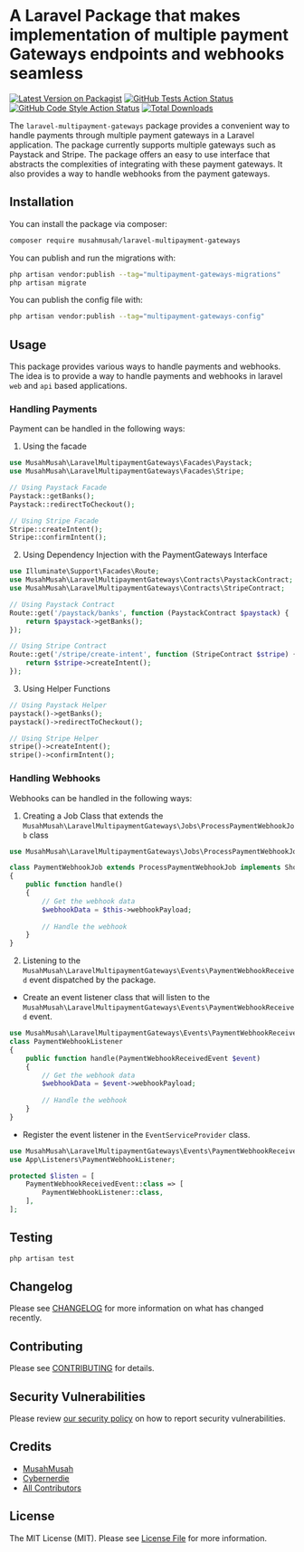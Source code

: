 # A Laravel Package that makes implementation of multiple payment Gateways endpoints and webhooks seamless 

[![Latest Version on Packagist](https://img.shields.io/packagist/v/musahmusah/laravel-multipayment-gateways.svg?style=flat-square)](https://packagist.org/packages/musahmusah/laravel-multipayment-gateways)
[![GitHub Tests Action Status](https://img.shields.io/github/workflow/status/musahmusah/laravel-multipayment-gateways/run-tests?label=tests)](https://github.com/musahmusah/laravel-multipayment-gateways/actions?query=workflow%3Arun-tests+branch%3Amain)
[![GitHub Code Style Action Status](https://img.shields.io/github/workflow/status/musahmusah/laravel-multipayment-gateways/Fix%20PHP%20code%20style%20issues?label=code%20style)](https://github.com/musahmusah/laravel-multipayment-gateways/actions?query=workflow%3A"Fix+PHP+code+style+issues"+branch%3Amain)
[![Total Downloads](https://img.shields.io/packagist/dt/musahmusah/laravel-multipayment-gateways.svg?style=flat-square)](https://packagist.org/packages/musahmusah/laravel-multipayment-gateways)

The `laravel-multipayment-gateways` package provides a convenient way to handle payments through multiple payment gateways in a Laravel application. 
The package currently supports multiple gateways such as Paystack and Stripe. 
The package offers an easy to use interface that abstracts the complexities of integrating with these payment gateways. 
It also provides a way to handle webhooks from the payment gateways.

## Installation

You can install the package via composer:

```bash
composer require musahmusah/laravel-multipayment-gateways
```

You can publish and run the migrations with:

```bash
php artisan vendor:publish --tag="multipayment-gateways-migrations"
php artisan migrate
```

You can publish the config file with:

```bash
php artisan vendor:publish --tag="multipayment-gateways-config"
```

[//]: # (This is the contents of the published config file:)

[//]: # ()
[//]: # (```php)

[//]: # (return [)

[//]: # (    )
[//]: # (];)

[//]: # (```)

## Usage
This package provides various ways to handle payments and webhooks.
The idea is to provide a way to handle payments and webhooks in laravel `web` and `api` based applications.
### Handling Payments
Payment can be handled in the following ways:
1. Using the facade
```php
use MusahMusah\LaravelMultipaymentGateways\Facades\Paystack;
use MusahMusah\LaravelMultipaymentGateways\Facades\Stripe;

// Using Paystack Facade
Paystack::getBanks();
Paystack::redirectToCheckout();

// Using Stripe Facade
Stripe::createIntent();
Stripe::confirmIntent();
```
2. Using Dependency Injection with the PaymentGateways Interface
```php
use Illuminate\Support\Facades\Route;
use MusahMusah\LaravelMultipaymentGateways\Contracts\PaystackContract;
use MusahMusah\LaravelMultipaymentGateways\Contracts\StripeContract;

// Using Paystack Contract
Route::get('/paystack/banks', function (PaystackContract $paystack) {
    return $paystack->getBanks();
});

// Using Stripe Contract
Route::get('/stripe/create-intent', function (StripeContract $stripe) {
    return $stripe->createIntent();
});
```

3. Using Helper Functions
```php
// Using Paystack Helper
paystack()->getBanks();
paystack()->redirectToCheckout();

// Using Stripe Helper
stripe()->createIntent();
stripe()->confirmIntent();

```

### Handling Webhooks
Webhooks can be handled in the following ways:
1. Creating a Job Class that extends the `MusahMusah\LaravelMultipaymentGateways\Jobs\ProcessPaymentWebhookJob` class
```php
use MusahMusah\LaravelMultipaymentGateways\Jobs\ProcessPaymentWebhookJob;

class PaymentWebhookJob extends ProcessPaymentWebhookJob implements ShouldQueue
{
    public function handle()
    {
        // Get the webhook data
        $webhookData = $this->webhookPayload;
        
        // Handle the webhook
    }
}
```
2. Listening to the `MusahMusah\LaravelMultipaymentGateways\Events\PaymentWebhookReceived` event dispatched by the package.
* Create an event listener class that will listen to the `MusahMusah\LaravelMultipaymentGateways\Events\PaymentWebhookReceived` event.
```php
use MusahMusah\LaravelMultipaymentGateways\Events\PaymentWebhookReceivedEvent;
class PaymentWebhookListener
{
    public function handle(PaymentWebhookReceivedEvent $event)
    {
        // Get the webhook data
        $webhookData = $event->webhookPayload;
        
        // Handle the webhook
    }
}
```
* Register the event listener in the `EventServiceProvider` class.
```php
use MusahMusah\LaravelMultipaymentGateways\Events\PaymentWebhookReceivedEvent;
use App\Listeners\PaymentWebhookListener;

protected $listen = [
    PaymentWebhookReceivedEvent::class => [
        PaymentWebhookListener::class,
    ],
];
```

## Testing

```bash
php artisan test
```

## Changelog

Please see [CHANGELOG](CHANGELOG.md) for more information on what has changed recently.

## Contributing

Please see [CONTRIBUTING](CONTRIBUTING.md) for details.

## Security Vulnerabilities

Please review [our security policy](../../security/policy) on how to report security vulnerabilities.

## Credits

- [MusahMusah](https://github.com/MusahMusah)
- [Cybernerdie](https://github.com/cybernerdie)
- [All Contributors](../../contributors)

## License

The MIT License (MIT). Please see [License File](LICENSE.md) for more information.
